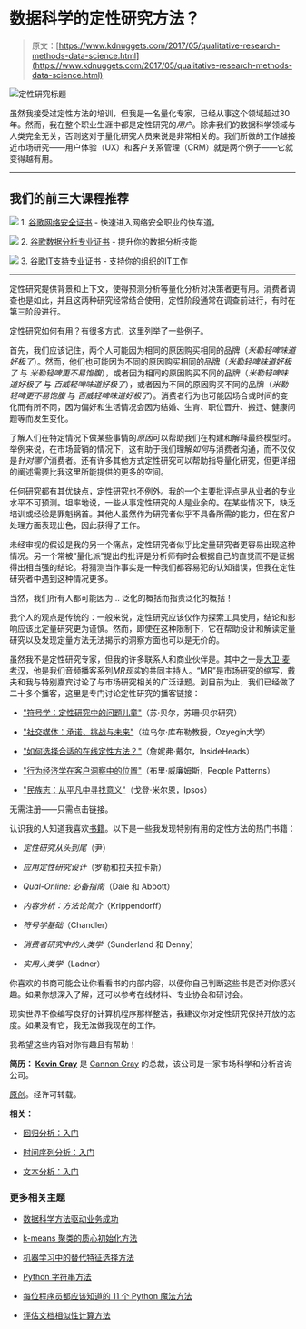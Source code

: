 # 数据科学的定性研究方法？

> 原文：[https://www.kdnuggets.com/2017/05/qualitative-research-methods-data-science.html](https://www.kdnuggets.com/2017/05/qualitative-research-methods-data-science.html)

![定性研究标题](../Images/41f2080ccb51228debe91a5f56b85449.png)

虽然我接受过定性方法的培训，但我是一名量化专家，已经从事这个领域超过30年。然而，我在整个职业生涯中都是定性研究的*用户*。除非我们的数据科学领域与人类完全无关，否则这对于量化研究人员来说是非常相关的。我们所做的工作越接近市场研究——用户体验（UX）和客户关系管理（CRM）就是两个例子——它就变得越有用。

* * *

## 我们的前三大课程推荐

![](../Images/0244c01ba9267c002ef39d4907e0b8fb.png) 1\. [谷歌网络安全证书](https://www.kdnuggets.com/google-cybersecurity) - 快速进入网络安全职业的快车道。

![](../Images/e225c49c3c91745821c8c0368bf04711.png) 2\. [谷歌数据分析专业证书](https://www.kdnuggets.com/google-data-analytics) - 提升你的数据分析技能

![](../Images/0244c01ba9267c002ef39d4907e0b8fb.png) 3\. [谷歌IT支持专业证书](https://www.kdnuggets.com/google-itsupport) - 支持你的组织的IT工作

* * *

定性研究提供背景和上下文，使得预测分析等量化分析对决策者更有用。消费者调查也是如此，并且这两种研究经常结合使用，定性阶段通常在调查前进行，有时在第三阶段进行。

定性研究如何有用？有很多方式，这里列举了一些例子。

首先，我们应该记住，两个人可能因为相同的原因购买相同的品牌（*米勒轻啤味道好极了*）。然而，他们也可能因为不同的原因购买相同的品牌（*米勒轻啤味道好极了* 与 *米勒轻啤更不易饱腹*），或者因为相同的原因购买不同的品牌（*米勒轻啤味道好极了* 与 *百威轻啤味道好极了*），或者因为不同的原因购买不同的品牌（*米勒轻啤更不易饱腹* 与 *百威轻啤味道好极了*）。消费者行为也可能因场合或时间的变化而有所不同，因为偏好和生活情况会因为结婚、生育、职位晋升、搬迁、健康问题等而发生变化。

了解人们在特定情况下做某些事情的*原因*可以帮助我们在构建和解释最终模型时。举例来说，在市场营销的情况下，这有助于我们理解*如何*与消费者沟通，而不仅仅是*针对哪个*消费者。还有许多其他方式定性研究可以帮助指导量化研究，但更详细的阐述需要比我这里所能提供的更多的空间。

任何研究都有其优缺点，定性研究也不例外。我的一个主要批评点是从业者的专业水平不可预测。坦率地说，一些从事定性研究的人是业余的。在某些情况下，缺乏培训或经验是罪魁祸首。其他人虽然作为研究者似乎不具备所需的能力，但在客户处理方面表现出色，因此获得了工作。

未经审视的假设是我的另一个痛点，定性研究者似乎比定量研究者更容易出现这种情况。另一个常被“量化派”提出的批评是分析师有时会根据自己的直觉而不是证据得出相当强的结论。将猜测当作事实是一种我们都容易犯的认知错误，但我在定性研究者中遇到这种情况更多。

当然，我们所有人都可能因为... 泛化的概括而指责泛化的概括！

我个人的观点是传统的：一般来说，定性研究应该仅作为探索工具使用，结论和影响应该比定量研究更为谨慎。然而，即使在这种限制下，它在帮助设计和解读定量研究以及发现定量方法无法揭示的洞察方面也可以是无价的。

虽然我不是定性研究专家，但我的许多联系人和商业伙伴是。其中之一是[大卫·麦考汉](https://www.linkedin.com/in/davidmccaughan/)，他是我们音频播客系列*MR现实*的共同主持人。“MR”是市场研究的缩写，戴夫和我与特别嘉宾讨论了与市场研究相关的广泛话题。到目前为止，我们已经做了二十多个播客，这里是专门讨论定性研究的播客链接：

+   ["符号学：定性研究中的问题儿童"](http://zoom.us/recording/play/VdKg0Jxirv8AoEWkP2CowEThCnFNPAau9yeHH1sxw3cSgE63_amBOxGTSC1GTvbF)（苏·贝尔，苏珊·贝尔研究）

+   ["社交媒体：承诺、挑战与未来"](http://zoom.us/recording/play/qGyPn9sHhHZH_08i-FzPjfLQe-Ya15YDE_erul46rXagdGYdujMkh8Bm_YHWb4q_)（拉乌尔·库布勒教授，Ozyegin大学）

+   ["如何选择合适的在线定性方法？"](http://zoom.us/recording/play/pV2H0dKbbZaBdW5lmfkkq45yi9gk93DyJd7fHKmIW7s0Wy2JiW62Nnr6W-4e9Jvc)（詹妮弗·戴尔，InsideHeads）

+   ["行为经济学在客户洞察中的位置"](http://zoom.us/recording/play/aM4j_Qxs6r5zavu9vN32yzbpWkyMutaIqR8WsEvryMVueFaWIUh1VvBiPs1WQU5N)（布里·威廉姆斯，People Patterns）

+   ["民族志：从平凡中寻找意义"](http://zoom.us/recording/play/JQdl_41Q_KfGt5dZB3gDLeRmeTKepZPYWtzea3OIBXzeqqHhn0znhcCoMSfpuDs4)（戈登·米尔恩，Ipsos）

无需注册——只需点击链接。

认识我的人知道我喜欢[书籍](http://cannongray.com/methods)。以下是一些我发现特别有用的定性方法的热门书籍：

+   *定性研究从头到尾*（尹）

+   *应用定性研究设计*（罗勒和拉夫拉卡斯）

+   *Qual-Online: 必备指南*（Dale 和 Abbott）

+   *内容分析：方法论简介*（Krippendorff）

+   *符号学基础*（Chandler）

+   *消费者研究中的人类学*（Sunderland 和 Denny）

+   *实用人类学*（Ladner）

你喜欢的书商可能会让你看看书的内部内容，以便你自己判断这些书是否对你感兴趣。如果你想深入了解，还可以参考在线材料、专业协会和研讨会。

现实世界不像编写良好的计算机程序那样整洁，我建议你对定性研究保持开放的态度。如果没有它，我无法做我现在的工作。

我希望这些内容对你有趣且有帮助！

**简历： [Kevin Gray](https://www.linkedin.com/in/cannongray)** 是 [Cannon Gray](http://cannongray.com/home) 的总裁，该公司是一家市场科学和分析咨询公司。

[原创](https://www.linkedin.com/pulse/qualitative-research-methods-data-science-kevin-gray)。经许可转载。

**相关：**

+   [回归分析：入门](/2017/02/regression-analysis-primer.html)

+   [时间序列分析：入门](/2017/01/time-series-analysis-primer.html)

+   [文本分析：入门](/2017/03/text-analytics-primer.html)

### 更多相关主题

+   [数据科学方法驱动业务成功](https://www.kdnuggets.com/2023/10/nwu-data-science-methods-drive-business-success)

+   [k-means 聚类的质心初始化方法](https://www.kdnuggets.com/2020/06/centroid-initialization-k-means-clustering.html)

+   [机器学习中的替代特征选择方法](https://www.kdnuggets.com/2021/12/alternative-feature-selection-methods-machine-learning.html)

+   [Python 字符串方法](https://www.kdnuggets.com/2022/12/python-string-methods.html)

+   [每位程序员都应该知道的 11 个 Python 魔法方法](https://www.kdnuggets.com/11-python-magic-methods-every-programmer-should-know)

+   [评估文档相似性计算方法](https://www.kdnuggets.com/evaluating-methods-for-calculating-document-similarity)
